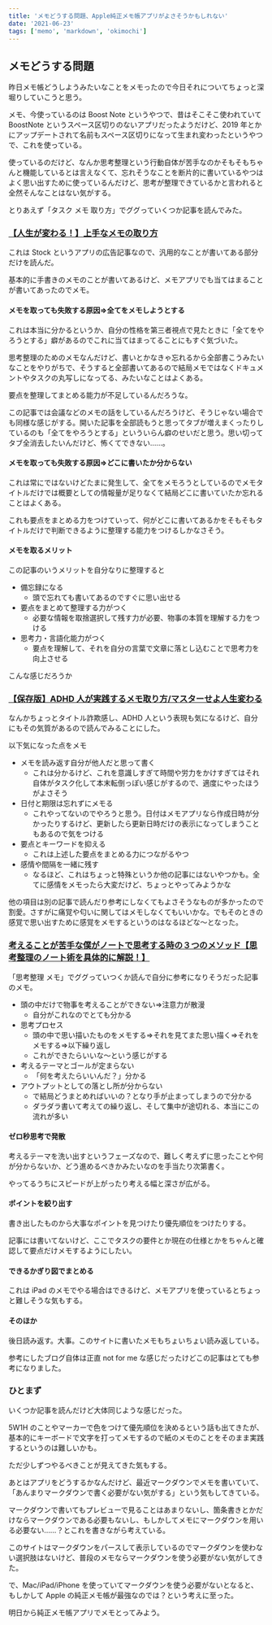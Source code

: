 ```yaml
---
title: 'メモどうする問題、Apple純正メモ帳アプリがよさそうかもしれない'
date: '2021-06-23'
tags: ['memo', 'markdown', 'okimochi']
---
```


## メモどうする問題

昨日メモ帳どうしようみたいなことをメモったので今日それについてちょっと深堀りしていこうと思う。

メモ、今使っているのは Boost Note というやつで、昔はそこそこ使われていて BoostNote というスペース区切りのないアプリだったようだけど、2019 年とかにアップデートされて名前もスペース区切りになって生まれ変わったというやつで、これを使っている。

使っているのだけど、なんか思考整理という行動自体が苦手なのかそもそもちゃんと機能しているとは言えなくて、忘れそうなことを断片的に書いているやつはよく思い出すために使っているんだけど、思考が整理できているかと言われると全然そんなことはない気がする。

とりあえず「タスク メモ 取り方」でググっていくつか記事を読んでみた。

### [【人生が変わる！】上手なメモの取り方](https://www.stock-app.info/media/?p=10181)

これは Stock というアプリの広告記事なので、汎用的なことが書いてある部分だけを読んだ。

基本的に手書きのメモのことが書いてあるけど、メモアプリでも当てはまることが書いてあったのでメモ。

#### メモを取っても失敗する原因=>全てをメモしようとする

これは本当に分かるというか、自分の性格を第三者視点で見たときに「全てをやろうとする」癖があるのでこれに当てはまってることにもすぐ気づいた。

思考整理のためのメモなんだけど、書いとかなきゃ忘れるから全部書こうみたいなことをやりがちで、そうすると全部書いてあるので結局メモではなくドキュメントやタスクの丸写しになってる、みたいなことはよくある。

要点を整理してまとめる能力が不足しているんだろうな。

この記事では会議などのメモの話をしているんだろうけど、そうじゃない場合でも同様な感じがする。開いた記事を全部読もうと思ってタブが増えまくったりしているのも「全てをやろうとする」といういらん癖のせいだと思う。思い切ってタブ全消去したいんだけど、怖くてできない……。

#### メモを取っても失敗する原因=>どこに書いたか分からない

これは常にではないけどたまに発生して、全てをメモろうとしているのでメモタイトルだけでは概要としての情報量が足りなくて結局どこに書いていたか忘れることはよくある。

これも要点をまとめる力をつけていって、何がどこに書いてあるかをそもそもタイトルだけで判断できるように整理する能力をつけるしかなさそう。

#### メモを取るメリット

この記事のいうメリットを自分なりに整理すると

- 備忘録になる
  - 頭で忘れても書いてあるのですぐに思い出せる
- 要点をまとめて整理する力がつく
  - 必要な情報を取捨選択して残す力が必要、物事の本質を理解する力をつける
- 思考力・言語化能力がつく
  - 要点を理解して、それを自分の言葉で文章に落とし込むことで思考力を向上させる

こんな感じだろうか

### [【保存版】ADHD 人が実践するメモ取り方/マスターせよ人生変わる](https://korokken.com/adhd/memo/)

なんかちょっとタイトル詐欺感し、ADHD 人という表現も気になるけど、自分にもその気質があるので読んでみることにした。

以下気になった点をメモ

- メモを読み返す自分が他人だと思って書く
  - これは分かるけど、これを意識しすぎて時間や労力をかけすぎてはそれ自体がタスク化して本末転倒っぽい感じがするので、適度にやったほうがよさそう
- 日付と期限は忘れずにメモる
  - これやってないのでやろうと思う。日付はメモアプリなら作成日時が分かったりするけど、更新したら更新日時だけの表示になってしまうこともあるので気をつける
- 要点とキーワードを抑える
  - これは上述した要点をまとめる力につながるやつ
- 感情や間隔を一緒に残す
  - なるほど、これはちょっと特殊というか他の記事にはないやつかも。全てに感情をメモったら大変だけど、ちょっとやってみようかな

他の項目は別の記事で読んだり参考にしなくてもよさそうなものが多かったので割愛。さすがに痛覚や匂いに関してはメモしなくてもいいかな。でもそのときの感覚で思い出すために感覚をメモするというのはなるほどな〜となった。

### [考えることが苦手な僕がノートで思考する時の３つのメソッド【思考整理のノート術を具体的に解説！】](https://qolony.net/think_strategy/notes-method/)

「思考整理 メモ」でググっていつくか読んで自分に参考になりそうだった記事のメモ。

- 頭の中だけで物事を考えることができない=>注意力が散漫
  - 自分がこれなのでとても分かる
- 思考プロセス
  - 頭の中で思い描いたものをメモする=>それを見てまた思い描く=>それをメモする=>以下繰り返し
  - これができたらいいな〜という感じがする
- 考えるテーマとゴールが定まらない
  - 「何を考えたらいいんだ？」分かる
- アウトプットとしての落とし所が分からない
  - で結局どうまとめればいいの？となり手が止まってしまうので分かる
  - ダラダラ書いて考えての繰り返し、そして集中が途切れる、本当にこの流れが多い

#### ゼロ秒思考で発散

考えるテーマを洗い出すというフェーズなので、難しく考えずに思ったことや何が分からないか、どう進めるべきかみたいなのを手当たり次第書く。

やってるうちにスピードが上がったり考える幅と深さが広がる。

#### ポイントを絞り出す

書き出したものから大事なポイントを見つけたり優先順位をつけたりする。

記事には書いてないけど、ここでタスクの要件とか現在の仕様とかをちゃんと確認して要点だけメモするようにしたい。

#### できるかぎり図でまとめる

これは iPad のメモでやる場合はできるけど、メモアプリを使っているとちょっと難しそうな気もする。

#### そのほか

後日読み返す。大事。このサイトに書いたメモもちょいちょい読み返している。

参考にしたブログ自体は正直 not for me な感じだったけどこの記事はとても参考になりました。

### ひとまず

いくつか記事を読んだけど大体同じような感じだった。

5W1H のことやマーカーで色をつけて優先順位を決めるという話も出てきたが、基本的にキーボードで文字を打ってメモするので紙のメモのことをそのまま実践するというのは難しいかも。

ただ少しずつやるべきことが見えてきた気もする。

あとはアプリをどうするかなんだけど、最近マークダウンでメモを書いていて、「あんまりマークダウンで書く必要がない気がする」という気もしてきている。

マークダウンで書いてもプレビューで見ることはあまりないし、箇条書きとかだけならマークダウンである必要もないし、もしかしてメモにマークダウンを用いる必要ない……？とこれを書きながら考えている。

このサイトはマークダウンをパースして表示しているのでマークダウンを使わない選択肢はないけど、普段のメモならマークダウンを使う必要がない気がしてきた。

で、Mac/iPad/iPhone を使っていてマークダウンを使う必要がないとなると、もしかして Apple の純正メモ帳が最強なのでは？という考えに至った。

明日から純正メモ帳アプリでメモとってみよう。
